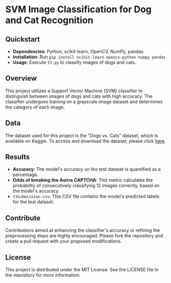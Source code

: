 # SVM Image Classification for Dog and Cat Recognition

## Quickstart
- **Dependencies**: Python, scikit-learn, OpenCV, NumPy, pandas
- **Installation**: Run `pip install scikit-learn opencv-python numpy pandas`
- **Usage**: Execute `t3.py` to classify images of dogs and cats.

## Overview
This project utilizes a Support Vector Machine (SVM) classifier to distinguish between images of dogs and cats with high accuracy. The classifier undergoes training on a grayscale image dataset and determines the category of each image.

## Data
The dataset used for this project is the "Dogs vs. Cats" dataset, which is available on Kaggle. To access and download the dataset, please click [here](https://www.kaggle.com/c/dogs-vs-cats/data).




## Results
- **Accuracy**: The model's accuracy on the test dataset is quantified as a percentage.
- **Odds of breaking the Asirra CAPTCHA**: This metric calculates the probability of consecutively classifying 12 images correctly, based on the model's accuracy.
- `t3submission.csv`: This CSV file contains the model's predicted labels for the test dataset.

## Contribute
Contributions aimed at enhancing the classifier's accuracy or refining the preprocessing steps are highly encouraged. Please fork the repository and create a pull request with your proposed modifications.

## License
This project is distributed under the MIT License. See the LICENSE file in the repository for more information.
